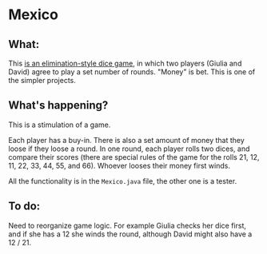 # Mexico 
## What:
This [is an elimination-style dice game](https://en.wikipedia.org/wiki/Mexico_(game)), in which two players (Giulia and David) agree to play a set number of rounds. "Money" is bet. This is one of the simpler projects.

## What's happening?
This is a stimulation of a game.

Each player has a buy-in. There is also a set amount of money that they loose if they loose a round.
In one round, each player rolls two dices, and compare their scores (there are special rules of the game for the rolls 21, 12, 11, 22, 33, 44, 55, and 66).
Whoever looses their money first winds.

All the functionality is in the `Mexico.java` file, the other one is a tester.

## To do:
Need to reorganize game logic. For example Giulia checks her dice first, and if she has a 12 she winds the round, although David might also have a 12 / 21. 
